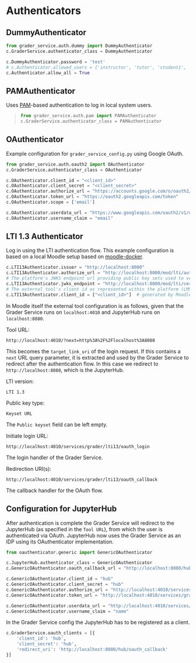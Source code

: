 # Authenticators

## DummyAuthenticator

```python
from grader_service.auth.dummy import DummyAuthenticator
c.GraderService.authenticator_class = DummyAuthenticator

c.DummyAuthenticator.password = 'test'
# c.Authenticator.allowed_users = {'instructor', 'tutor', 'student1', 'student2'}
c.Authenticator.allow_all = True
```

## PAMAuthenticator

Uses [PAM](https://en.wikipedia.org/wiki/Pluggable_authentication_module)-based authentication to log in local system users.

> ```python
> from grader_service.auth.pam import PAMAuthenticator
> c.GraderService.authenticator_class = PAMAuthenticator
> ```

## OAuthenticator

Example configuration for `grader_service_config.py` using Google OAuth.

```python
from grader_service.auth.oauth2 import OAuthenticator
c.GraderService.authenticator_class = OAuthenticator

c.OAuthenticator.client_id = "<client_id>"
c.OAuthenticator.client_secret = "<client_secret>"
c.OAuthenticator.authorize_url = "https://accounts.google.com/o/oauth2/auth"
c.OAuthenticator.token_url = "https://oauth2.googleapis.com/token"
c.OAuthenticator.scope = ['email']

c.OAuthenticator.userdata_url = "https://www.googleapis.com/oauth2/v1/userinfo"
c.OAuthenticator.username_claim = "email"
```

## LTI 1.3 Authenticator

Log in using the LTI authentication flow. This example configuration is based on a local Moodle setup based on [moodle-docker](https://github.com/moodlehq/moodle-docker).

```python
c.LTI13Authenticator.issuer = "http://localhost:8000"
c.LTI13Authenticator.authorize_url = "http://localhost:8000/mod/lti/auth.php"
# The platform's JWKS endpoint url providing public key sets used to verify the ID token
c.LTI13Authenticator.jwks_endpoint = "http://localhost:8000/mod/lti/certs.php"
# The external tool's client id as represented within the platform (LMS)
c.LTI13Authenticator.client_id = ["<client_id>"]  # generated by Moodle etc. after creating external tool
```

In Moodle itself the external tool configuration is as follows, given that the Grader Service runs on `localhost:4010` and JupyterHub runs on `localhost:8080`.

Tool URL:

```
http://localhost:4010/?next=http%3A%2F%2Flocalhost%3A8080
```

This becomes the `target_link_uri` of the login request. If this contains a `next` URL query parameter, it is extracted and used by the Grader Service to redirect after the authentication flow.
In this case we redirect to `http://localhost:8080`, which is the JupyterHub.

LTI version:

```
LTI 1.3
```

Public key type:

```
Keyset URL
```

The `Public keyset` field can be left empty.

Initiate login URL:

```
http://localhost:4010/services/grader/lti13/oauth_login
```

The login handler of the Grader Service.

Redirection URI(s):

```
http://localhost:4010/services/grader/lti13/oauth_callback
```

The callback handler for the OAuth flow.

## Configuration for JupyterHub

After authentication is complete the Grader Service will redirect to the JupyterHub (as specified in the `Tool URL`), from which the user is authenticated via OAuth.
JupyterHub now uses the Grader Service as an IDP using its OAuthenticator implementation.

```python
from oauthenticator.generic import GenericOAuthenticator

c.JupyterHub.authenticator_class = GenericOAuthenticator
c.GenericOAuthenticator.oauth_callback_url = "http://localhost:8080/hub/oauth_callback"

c.GenericOAuthenticator.client_id = "hub"
c.GenericOAuthenticator.client_secret = "hub"
c.GenericOAuthenticator.authorize_url = "http://localhost:4010/services/grader/api/oauth2/authorize"
c.GenericOAuthenticator.token_url = "http://localhost:4010/services/grader/api/oauth2/token"

c.GenericOAuthenticator.userdata_url = "http://localhost:4010/services/grader/api/user"
c.GenericOAuthenticator.username_claim = "name"
```

In the Grader Service config the JupyterHub has to be registered as a client.

```python
c.GraderService.oauth_clients = [{
    'client_id': 'hub',
    'client_secret': 'hub',
    'redirect_uri': 'http://localhost:8080/hub/oauth_callback'
}]
```
